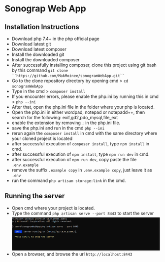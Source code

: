 # Sonograp Web App
## Installation Instructions
- Download php 7.4+ in the php official page
- Download latest git
- Download latest composer
- Install the downloaded git
- Install the downloaded composer
- After successfully installing composer, clone this project using git bash by this command `git clone ``https://github.com/MakMoinee/sonogramWebApp.git`` `
- Go to the clone repository directory by opening cmd > `cd sonogramWebApp`
- Type in the cmd > `composer install`
- If you encounter errors, please enable the php.ini by running this in cmd > `php --ini`
- After that, open the php.ini file in the folder where your php is located.
- Open the php.ini in either wordpad, notepad or notepadd++, then search for the following:
exif,gd2,pdo_mysql,file_ext
- enable the extension by removing `;` in the php.ini file.
- save the php.ini and run in the cmd `php --ini`
- rerun again the `composer install` in cmd with the same directory where your cloned project is located
- after successful execution of `composer install`, type `npm install` in cmd.
- after successful execution of `npm install`, type `npm run dev` in cmd.
- after successful execution of `npm run dev`, copy paste the file ``.env.example``
- remove the suffix `.example copy` in ``.env.example copy``, just leave it as `.env`
- run the command `php artisan storage:link` in the cmd.

## Running the server
- Open cmd where your project is located.
- Type the command `php artisan serve --port 8443` to start the server
![Server Start](serverstart.png)
- Open a browser, and browse the url ``http://localhost:8443``